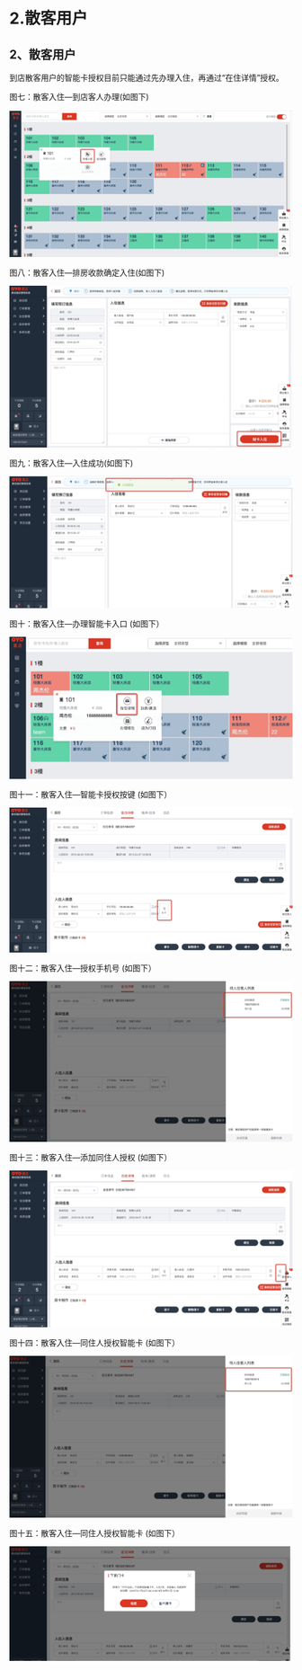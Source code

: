 # 2.散客用户

## 2、散客用户

到店散客用户的智能卡授权目前只能通过先办理入住，再通过“在住详情”授权。

图七：散客入住—到店客人办理\(如图下\)

![](../../.gitbook/assets/image%20%28285%29.png)

图八：散客入住—排房收款确定入住\(如图下\)

![](../../.gitbook/assets/image%20%28362%29.png)

图九：散客入住—入住成功\(如图下\)

![](../../.gitbook/assets/image%20%28259%29.png)

图十：散客入住—办理智能卡入口   \(如图下）

![](../../.gitbook/assets/image%20%28830%29.png)

图十一：散客入住—智能卡授权按键   \(如图下）

![](../../.gitbook/assets/image%20%28357%29.png)

图十二：散客入住—授权手机号   \(如图下）

![](../../.gitbook/assets/image%20%28657%29.png)

图十三：散客入住—添加同住人授权   \(如图下）

![](../../.gitbook/assets/image%20%28601%29.png)

图十四：散客入住—同住人授权智能卡   \(如图下）

![](../../.gitbook/assets/image%20%28119%29.png)

图十五：散客入住—同住人授权智能卡   \(如图下）

![](../../.gitbook/assets/image%20%2879%29.png)

## 

